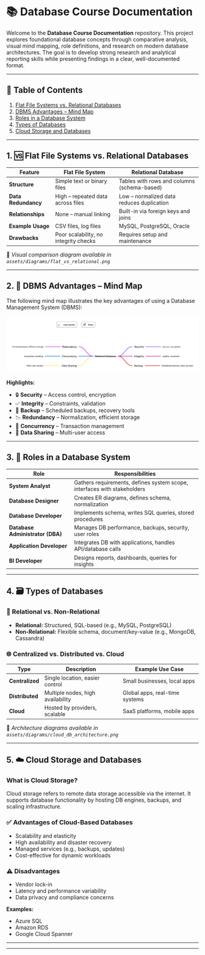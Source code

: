 # 📚 Database Course Documentation

Welcome to the **Database Course Documentation** repository. This project explores foundational database concepts through comparative analysis, visual mind mapping, role definitions, and research on modern database architectures. The goal is to develop strong research and analytical reporting skills while presenting findings in a clear, well-documented format.

---

## 📁 Table of Contents

1. [Flat File Systems vs. Relational Databases](#1-flat-file-systems-vs-relational-databases)
2. [DBMS Advantages – Mind Map](#2-dbms-advantages--mind-map)
3. [Roles in a Database System](#3-roles-in-a-database-system)
4. [Types of Databases](#4-types-of-databases)
5. [Cloud Storage and Databases](#5-cloud-storage-and-databases)

---

## 1. 🆚 Flat File Systems vs. Relational Databases

| Feature           | Flat File System                          | Relational Database                          |
|------------------|-------------------------------------------|----------------------------------------------|
| **Structure**     | Simple text or binary files               | Tables with rows and columns (schema-based)  |
| **Data Redundancy** | High – repeated data across files         | Low – normalized data reduces duplication    |
| **Relationships** | None – manual linking                     | Built-in via foreign keys and joins          |
| **Example Usage** | CSV files, log files                      | MySQL, PostgreSQL, Oracle                    |
| **Drawbacks**     | Poor scalability, no integrity checks     | Requires setup and maintenance               |

📌 *Visual comparison diagram available in `assets/diagrams/flat_vs_relational.png`*

---

## 2. 🧠 DBMS Advantages – Mind Map

The following mind map illustrates the key advantages of using a Database Management System (DBMS):

![DBMS Mind Map](/mindmap.png)

**Highlights:**
- 🔒 **Security** – Access control, encryption
- ✅ **Integrity** – Constraints, validation
- 💾 **Backup** – Scheduled backups, recovery tools
- 📉 **Redundancy** – Normalization, efficient storage
- 🔄 **Concurrency** – Transaction management
- 🤝 **Data Sharing** – Multi-user access

---

## 3. 👥 Roles in a Database System

| Role                  | Responsibilities                                                                 |
|-----------------------|----------------------------------------------------------------------------------|
| **System Analyst**        | Gathers requirements, defines system scope, interfaces with stakeholders         |
| **Database Designer**     | Creates ER diagrams, defines schema, normalization                              |
| **Database Developer**    | Implements schema, writes SQL queries, stored procedures                        |
| **Database Administrator (DBA)**| Manages DB performance, backups, security, user roles                           |
| **Application Developer** | Integrates DB with applications, handles API/database calls                     |
| **BI Developer**          | Designs reports, dashboards, queries for insights                               |

---

## 4. 🗃️ Types of Databases

### 🔄 Relational vs. Non-Relational

- **Relational:** Structured, SQL-based (e.g., MySQL, PostgreSQL)
- **Non-Relational:** Flexible schema, document/key-value (e.g., MongoDB, Cassandra)

### 🌐 Centralized vs. Distributed vs. Cloud

| Type         | Description                                | Example Use Case                          |
|--------------|--------------------------------------------|-------------------------------------------|
| **Centralized**  | Single location, easier control            | Small businesses, local apps              |
| **Distributed**  | Multiple nodes, high availability          | Global apps, real-time systems            |
| **Cloud**        | Hosted by providers, scalable              | SaaS platforms, mobile apps               |

📌 *Architecture diagrams available in `assets/diagrams/cloud_db_architecture.png`*

---

## 5. ☁️ Cloud Storage and Databases

### What is Cloud Storage?

Cloud storage refers to remote data storage accessible via the internet. It supports database functionality by hosting DB engines, backups, and scaling infrastructure.

### ✅ Advantages of Cloud-Based Databases

- Scalability and elasticity
- High availability and disaster recovery
- Managed services (e.g., backups, updates)
- Cost-effective for dynamic workloads

### ⚠️ Disadvantages

- Vendor lock-in
- Latency and performance variability
- Data privacy and compliance concerns

**Examples:**
- Azure SQL
- Amazon RDS
- Google Cloud Spanner

---



---
